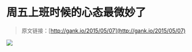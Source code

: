 # 周五上班时候的心态最微妙了

> 原文链接：[http://gank.io/2015/05/07](http://gank.io/2015/05/07)

![](http://ww1.sinaimg.cn/large/610dc034gw1ervje0eqqbj20b40gmjry.jpg)


